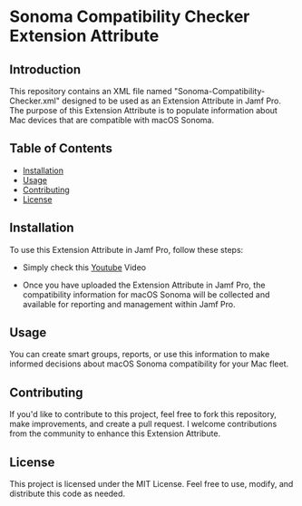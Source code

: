 # Sonoma Compatibility Checker Extension Attribute

## Introduction

This repository contains an XML file named "Sonoma-Compatibility-Checker.xml" designed to be used as an Extension Attribute in Jamf Pro. The purpose of this Extension Attribute is to populate information about Mac devices that are compatible with macOS Sonoma.

## Table of Contents

- [Installation](https://github.com/Samstar777/macOS-Sonoma-Compatibility-Check/edit/main/README.md#installation)
- [Usage](https://github.com/Samstar777/macOS-Sonoma-Compatibility-Check/edit/main/README.md#usage)
- [Contributing](https://github.com/Samstar777/macOS-Sonoma-Compatibility-Check/edit/main/README.md#contributing)
- [License](https://github.com/Samstar777/macOS-Sonoma-Compatibility-Check/edit/main/README.md#license)

## Installation

To use this Extension Attribute in Jamf Pro, follow these steps:

- Simply check this [Youtube](http://jsfiddle.net/balupton/KBGw3/) Video

- Once you have uploaded the Extension Attribute in Jamf Pro, the compatibility information for macOS Sonoma will be collected and available for reporting and management within Jamf Pro.

## Usage

You can create smart groups, reports, or use this information to make informed decisions about macOS Sonoma compatibility for your Mac fleet.

## Contributing

If you'd like to contribute to this project, feel free to fork this repository, make improvements, and create a pull request. I welcome contributions from the community to enhance this Extension Attribute.

## License

This project is licensed under the MIT License. Feel free to use, modify, and distribute this code as needed.
